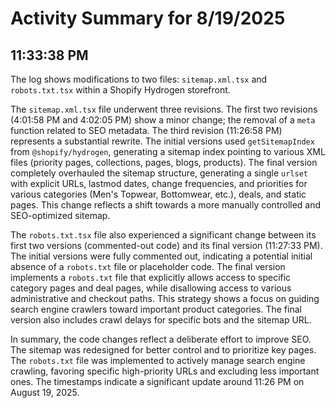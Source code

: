 # Activity Summary for 8/19/2025

## 11:33:38 PM
The log shows modifications to two files: `sitemap.xml.tsx` and `robots.txt.tsx` within a Shopify Hydrogen storefront.

The `sitemap.xml.tsx` file underwent three revisions.  The first two revisions (4:01:58 PM and 4:02:05 PM) show a minor change; the removal of a `meta` function related to SEO metadata.  The third revision (11:26:58 PM) represents a substantial rewrite. The initial versions used  `getSitemapIndex` from `@shopify/hydrogen`, generating a sitemap index pointing to various XML files (priority pages, collections, pages, blogs, products). The final version completely overhauled the sitemap structure, generating a single `urlset` with explicit URLs, lastmod dates, change frequencies, and priorities for various categories (Men's Topwear, Bottomwear, etc.), deals, and static pages.  This change reflects a shift towards a more manually controlled and SEO-optimized sitemap.

The `robots.txt.tsx` file also experienced a significant change between its first two versions (commented-out code) and its final version (11:27:33 PM).  The initial versions were fully commented out, indicating a potential initial absence of a `robots.txt` file or placeholder code. The final version implements a `robots.txt` file that explicitly allows access to specific category pages and deal pages, while disallowing access to various administrative and checkout paths. This strategy shows a focus on guiding search engine crawlers toward important product categories.  The final version also includes crawl delays for specific bots and the sitemap URL.

In summary, the code changes reflect a deliberate effort to improve SEO.  The sitemap was redesigned for better control and to prioritize key pages. The `robots.txt` file was implemented to actively manage search engine crawling, favoring specific high-priority URLs and excluding less important ones. The timestamps indicate a significant update around 11:26 PM on August 19, 2025.
